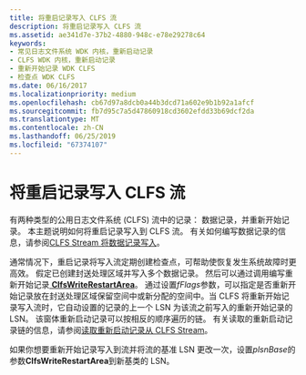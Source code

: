 ```yaml
---
title: 将重启记录写入 CLFS 流
description: 将重启记录写入 CLFS 流
ms.assetid: ae341d7e-37b2-4880-948c-e78e29278c64
keywords:
- 常见日志文件系统 WDK 内核，重新启动记录
- CLFS WDK 内核，重新启动记录
- 重新开始记录 WDK CLFS
- 检查点 WDK CLFS
ms.date: 06/16/2017
ms.localizationpriority: medium
ms.openlocfilehash: cb67d97a8dcb0a44b3dcd71a602e9b1b92a1afcf
ms.sourcegitcommit: fb7d95c7a5d47860918cd3602efdd33b69dcf2da
ms.translationtype: MT
ms.contentlocale: zh-CN
ms.lasthandoff: 06/25/2019
ms.locfileid: "67374107"
---
```

# <a name="writing-restart-records-to-a-clfs-stream"></a>将重启记录写入 CLFS 流





有两种类型的公用日志文件系统 (CLFS) 流中的记录： 数据记录，并重新开始记录。 本主题说明如何将重启记录写入到 CLFS 流。 有关如何编写数据记录的信息，请参阅[CLFS Stream 将数据记录写入](writing-data-records-to-a-clfs-stream.md)。

通常情况下，重启记录将写入流定期创建检查点，可帮助使恢复发生系统故障时更高效。 假定已创建封送处理区域并写入多个数据记录。 然后可以通过调用编写重新开始记录[ **ClfsWriteRestartArea**](https://docs.microsoft.com/windows-hardware/drivers/ddi/content/wdm/nf-wdm-clfswriterestartarea)。 通过设置*fFlags*参数，可以指定是否重新开始记录放在封送处理区域保留空间中或新分配的空间中。当 CLFS 将重新开始记录写入流时，它自动设置的记录的上一个 LSN 为该流之前写入的重新开始记录的 LSN。 该窗体重新启动记录可以按相反的顺序遍历的链。 有关读取的重新启动记录链的信息，请参阅[读取重新启动记录从 CLFS Stream](reading-restart-records-from-a-clfs-stream.md)。

如果你想要重新开始记录写入到流并将流的基准 LSN 更改一次，设置*plsnBase*的参数**ClfsWriteRestartArea**到新基类的 LSN。

 

 




